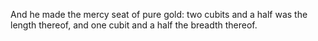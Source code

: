 And he made the mercy seat of pure gold: two cubits and a half was the length thereof, and one cubit and a half the breadth thereof.
